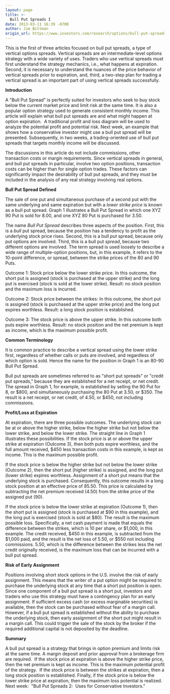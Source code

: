 ```yaml
---
layout: page
title: >-
  Bull Put Spreads I
date: 2013-03-11 16:39 -0700
author: Jim Bittman
origin_url: https://www.investors.com/research/options/bull-put-spreads-i/
---
```






This is the first of three articles focused on bull put spreads, a type of vertical options spreads. Vertical spreads are an intermediate-level options strategy with a wide variety of uses. Traders who use vertical spreads must first understand the strategy mechanics, i.e., what happens at expiration. Second, it is necessary to understand the nuances of the price behavior of vertical spreads prior to expiration, and, third, a two-step plan for trading a vertical spread is an important part of using vertical spreads successfully.

  

**Introduction**

  

A "Bull Put Spread" is perfectly suited for investors who seek to buy stock below the current market price and limit risk at the same time. It is also a popular option strategy used to generate consistent monthly income. This article will explain what bull put spreads are and what might happen at option expiration.  A traditional profit and loss diagram will be used to analyze the potential profit and potential risk. Next week, an example that shows how a conservative investor might use a bull put spread will be presented. Subsequently, in two weeks, a trading-oriented use of bull put spreads that targets monthly income will be discussed.

  

The discussions in this article do not include commissions, other transaction costs or margin requirements. Since vertical spreads in general, and bull put spreads in particular, involve two option positions, transaction costs can be higher than for single option trades. These factors can significantly impact the desirability of bull put spreads, and they must be included in the analysis of any real strategy involving real options.

  

**Bull Put Spread Defined**

  

The sale of one put and simultaneous purchase of a second put with the same underlying and same expiration but with a *lower strike price* is known as a bull put spread. Graph 1 illustrates a Bull Put Spread in which one XYZ 90 Put is sold for 8.00, and one XYZ 80 Put is purchased for 3.50.

  

The name *Bull Put Spread* describes three aspects of the position. First, this is a *bull* put spread, because the position has a tendency to profit as the underlying stock price rises. Second, this is a bull *put* spread, because only put options are involved. Third, this is a bull put *spread*, because two different options are involved. The term spread is used loosely to describe a wide range of multiple-option positions, but, in this example, it refers to the 10-point difference, or spread, between the strike prices of the 80 and 90 Puts. 

  

Outcome 1: Stock price below the lower strike price. In this outcome, the short put is assigned (stock is purchased at the upper strike) and the long put is exercised (stock is sold at the lower strike). Result: no stock position and the maximum loss is incurred.

  

Outcome 2: Stock price between the strikes: In this outcome, the short put is assigned (stock is purchased at the upper strike price) and the long put expires worthless. Result: a long stock position is established.

  

Outcome 3: The stock price is above the upper strike. In this outcome both puts expire worthless. Result: no stock position and the net premium is kept as income, which is the maximum possible profit.

  

**Common Terminology**

  

It is common practice to describe a vertical spread using the lower strike first, regardless of whether calls or puts are involved, and regardless of which option is sold. Hence the name for the position in Graph 1 is an 80-90 Bull Put Spread.

  

Bull put spreads are sometimes referred to as "short put spreads" or "credit put spreads," because they are established for a net receipt, or net credit. The spread in Graph 1, for example, is established by selling the 90 Put for 8, or $800, and simultaneously purchasing the 80 Put at 3.50, or $350. The result is a net receipt, or net credit, of 4.50, or $450, not including commissions.

  

**Profit/Loss at Expiration**

  

At expiration, there are three possible outcomes. The underlying stock can be at or above the higher strike, below the higher strike but not below the lower strike, and below the lower strike. The straight line in Graph 1 illustrates these possibilities. If the stock price is at or above the upper strike at expiration (Outcome 3), then both puts expire worthless, and the full amount received, $450 less transaction costs in this example, is kept as income. This is the maximum possible profit.

  

If the stock price is below the higher strike but not below the lower strike (Outcome 2), then the short put (higher strike) is assigned, and the long put (lower strike) expires worthless. Assignment of a short put means that the underlying stock is purchased. Consequently, this outcome results in a long stock position at an effective price of 85.50. This price is calculated by subtracting the net premium received (4.50) from the strike price of the assigned put (90).

  

If the stock price is below the lower strike at expiration (Outcome 1), then the short put is assigned (stock is purchased at $90 in this example), and the long put is exercised (stock is sold at $80). The result is the maximum possible loss. Specifically, a net cash payment is made that equals the difference between the strikes, which is 10 per share, or $1,000, in this example. The credit received, $450 in this example, is subtracted from the $1,000 paid, and the result is the net loss of 5.50, or $550 not including commissions. 5.50, which is the difference between the strikes less the net credit originally received, is the maximum loss that can be incurred with a bull put spread.

  

**Risk of Early Assignment**

  

Positions involving short stock options in the U.S. involve the risk of early assignment. This means that the writer of a put option might be required to purchase the underlying stock at any time that a short put position is open.  Since one component of a bull put spread is a short put, investors and traders who use this strategy must have a contingency plan for an early assignment. If sufficient excess cash (or excess marginable securities) is available, then the stock can be purchased without fear of a margin call. However, if a bull put spread is established without the ability to purchase the underlying stock, then early assignment of the short put might result in a margin call. This could trigger the sale of the stock by the broker if the required additional capital is not deposited by the deadline.

  

**Summary**

  

A bull put spread is a strategy that brings in option premium and limits risk at the same time. A margin deposit and prior approval from a brokerage firm are required.  If the stock price at expiration is above the higher strike price, then the net premium is kept as income. This is the maximum potential profit of the strategy.  If the stock price is between the strikes at expiration, then a long stock position is established. Finally, if the stock price is below the lower strike price at expiration, then the maximum loss potential is realized. Next week:  "Bull Put Spreads 2:  Uses for Conservative Investors."




